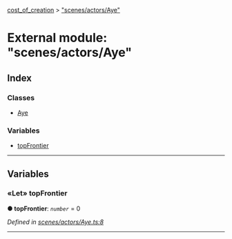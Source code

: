 [cost_of_creation](../README.md) > ["scenes/actors/Aye"](../modules/_scenes_actors_aye_.md)



# External module: "scenes/actors/Aye"

## Index

### Classes

* [Aye](../classes/_scenes_actors_aye_.aye.md)


### Variables

* [topFrontier](_scenes_actors_aye_.md#topfrontier)



---
## Variables
<a id="topfrontier"></a>

### «Let» topFrontier

**●  topFrontier**:  *`number`*  = 0

*Defined in [scenes/actors/Aye.ts:8](https://github.com/codeartisticninja/cost_of_creation/blob/a194b56/src/script/_classes/scenes/actors/Aye.ts#L8)*





___


